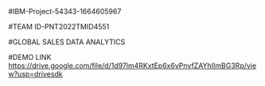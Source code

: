 #IBM-Project-54343-1664605967

#TEAM ID-PNT2022TMID4551

#GLOBAL SALES DATA ANALYTICS


#DEMO LINK
https://drive.google.com/file/d/1d97lm4RKxtEp6x6vPnyfZAYhIImBG3Rp/view?usp=drivesdk
